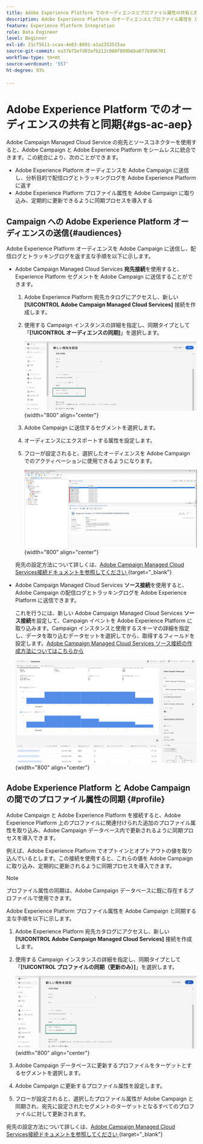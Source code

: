 ```yaml
---
title: Adobe Experience Platform でのオーディエンスとプロファイル属性の共有と同期
description: Adobe Experience Platform のオーディエンスとプロファイル属性を Campaign と同期する方法を説明します。
feature: Experience Platform Integration
role: Data Engineer
level: Beginner
exl-id: 21cf5611-ccaa-4e83-8891-a1a2353515aa
source-git-commit: ea37b72efd03afb212c060f809b6ba077b996701
workflow-type: tm+mt
source-wordcount: '557'
ht-degree: 93%

---
```


# Adobe Experience Platform でのオーディエンスの共有と同期{#gs-ac-aep}

Adobe Campaign Managed Cloud Service の宛先とソースコネクターを使用すると、Adobe Campaign と Adobe Experience Platform をシームレスに統合できます。この統合により、次のことができます。

* Adobe Experience Platform オーディエンスを Adobe Campaign に送信し、分析目的で配信ログとトラッキングログを Adobe Experience Platform に返す
* Adobe Experience Platform プロファイル属性を Adobe Campaign に取り込み、定期的に更新できるように同期プロセスを導入する

## Campaign への Adobe Experience Platform オーディエンスの送信{#audiences}

Adobe Experience Platform オーディエンスを Adobe Campaign に送信し、配信ログとトラッキングログを返す主な手順を以下に示します。

* Adobe Campaign Managed Cloud Services **宛先接続**&#x200B;を使用すると、Experience Platform セグメントを Adobe Campaign に送信することができます。

   1. Adobe Experience Platform 宛先カタログにアクセスし、新しい **[!UICONTROL Adobe Campaign Managed Cloud Services]** 接続を作成します。
   1. 使用する Campaign インスタンスの詳細を指定し、同期タイプとして「**[!UICONTROL オーディエンスの同期]**」を選択します。

      ![](assets/aep-audience-sync.png){width="800" align="center"}

   1. Adobe Campaign に送信するセグメントを選択します。
   1. オーディエンスにエクスポートする属性を設定します。
   1. フローが設定されると、選択したオーディエンスを Adobe Campaign でのアクティベーションに使用できるようになります。

      ![](assets/aep-destination.png){width="800" align="center"}

  宛先の設定方法について詳しくは、[Adobe Campaign Managed Cloud Services接続ドキュメントを参照してください ](https://www.adobe.com/go/destinations-adobe-campaign-managed-cloud-services-en){target="_blank"}

* Adobe Campaign Managed Cloud Services **ソース接続**&#x200B;を使用すると、Adobe Campaign の配信ログとトラッキングログを Adobe Experience Platform に送信できます。

  これを行うには、新しい Adobe Campaign Managed Cloud Services **ソース接続**&#x200B;を設定して、Campaign イベントを Adobe Experience Platform に取り込みます。Campaign インスタンスと使用するスキーマの詳細を指定し、データを取り込むデータセットを選択してから、取得するフィールドを設定します。[Adobe Campaign Managed Cloud Services ソース接続の作成方法についてはこちらから](https://www.adobe.com/go/sources-campaign-ui-en)

  ![](assets/aep-logs.png){width="800" align="center"}

## Adobe Experience Platform と Adobe Campaign の間でのプロファイル属性の同期 {#profile}

Adobe Campaign と Adobe Experience Platform を接続すると、Adobe Experience Platform 上のプロファイルに関連付けられた追加のプロファイル属性を取り込み、Adobe Campaign データベース内で更新されるように同期プロセスを導入できます。

例えば、Adobe Experience Platform でオプトインとオプトアウトの値を取り込んでいるとします。この接続を使用すると、これらの値を Adobe Campaign に取り込み、定期的に更新されるように同期プロセスを導入できます。

>[!NOTE]
>
>プロファイル属性の同期は、Adobe Campaign データベースに既に存在するプロファイルで使用できます。

Adobe Experience Platform プロファイル属性を Adobe Campaign と同期する主な手順を以下に示します。

1. Adobe Experience Platform 宛先カタログにアクセスし、新しい **[!UICONTROL Adobe Campaign Managed Cloud Services]** 接続を作成します。
1. 使用する Campaign インスタンスの詳細を指定し、同期タイプとして「**[!UICONTROL プロファイルの同期（更新のみ）]**」を選択します。

   ![](assets/aep-profile-sync.png){width="800" align="center"}

1. Adobe Campaign データベースに更新するプロファイルをターゲットとするセグメントを選択します。
1. Adobe Campaign に更新するプロファイル属性を設定します。
1. フローが設定されると、選択したプロファイル属性が Adobe Campaign と同期され、宛先に設定されたセグメントのターゲットとなるすべてのプロファイルに対して更新されます。

宛先の設定方法について詳しくは、[Adobe Campaign Managed Cloud Services接続ドキュメントを参照してください ](https://www.adobe.com/go/destinations-adobe-campaign-managed-cloud-services-en){target="_blank"}